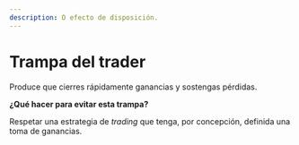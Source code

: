 ```yaml
---
description: O efecto de disposición.
---
```


# Trampa del trader

Produce que cierres rápidamente ganancias y sostengas pérdidas.

**¿Qué hacer para evitar esta trampa?**

Respetar una estrategia de _trading_ que tenga, por concepción, definida una toma de ganancias.
